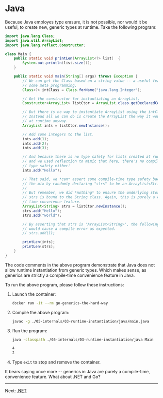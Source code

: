 # Java

Because Java employes type erasure, it is not possible, nor would it be useful, to create new, generic types at runtime. Take the following program:

```java
import java.lang.Class;
import java.util.ArrayList;
import java.lang.reflect.Constructor;

class Main {
    public static void printLen(ArrayList<?> list)  {
        System.out.println(list.size());
    }

    public static void main(String[] args) throws Exception {
        // We can get the Class based on a string value -- a useful feature for
        // some meta programming.
        Class<?> intClass = Class.forName("java.lang.Integer");

        // Get the constructor for instantiating an ArrayList.
        Constructor<ArrayList> listCtor = ArrayList.class.getDeclaredConstructor();

        // But there is no way to instantiate ArrayList using the intClass!
        // Instead all we can do is create the ArrayList the way it would look
        // at runtime anyway.
        ArrayList ints = listCtor.newInstance();

        // Add some integers to the list.
        ints.add(1);
        ints.add(2);
        ints.add(3);

        // And because there is no type safety for lists created at runtime,
        // and we used reflection to mimic that here, there's no compile-time
        // type safety either!
        ints.add("Hello");

        // That said, we *can* assert some compile-time type safety back into
        // the mix by randomly declaring "strs" to be an ArrayList<String>.
        //
        // But remember, we did *nothing* to ensure the underlying storage of
        // strs is bound to the String class. Again, this is purely a compile-
        // time conveience feature.
        ArrayList<String> strs = listCtor.newInstance();
        strs.add("Hello");
        strs.add("world");

        // By asserting that strs is "ArrayList<String>", the following line
        // would cause a compile error as expected.
        // strs.add(1);

        printLen(ints);
        printLen(strs);
    }
}
```

The code comments in the above program demonstrate that Java does not allow runtime instantiation from generic types. Which makes sense, as generics are strictly a compile-time convenience feature in Java.

To run the above program, please follow these instructions:

1. Launch the container:

    ```bash
    docker run -it --rm go-generics-the-hard-way
    ```

1. Compile the above program:

    ```bash
    javac -g ./05-internals/03-runtime-instantiation/java/main.java
    ```

1. Run the program:

    ```bash
    java -classpath ./05-internals/03-runtime-instantiation/java Main
    ```

    ```bash
    4
    2
    ```

1. Type `exit` to stop and remove the container.

It bears saying once more -- generics in Java are purely a compile-time, convenience feature. What about .NET and Go?

---

Next: [.NET](./02-dotnet.md)
